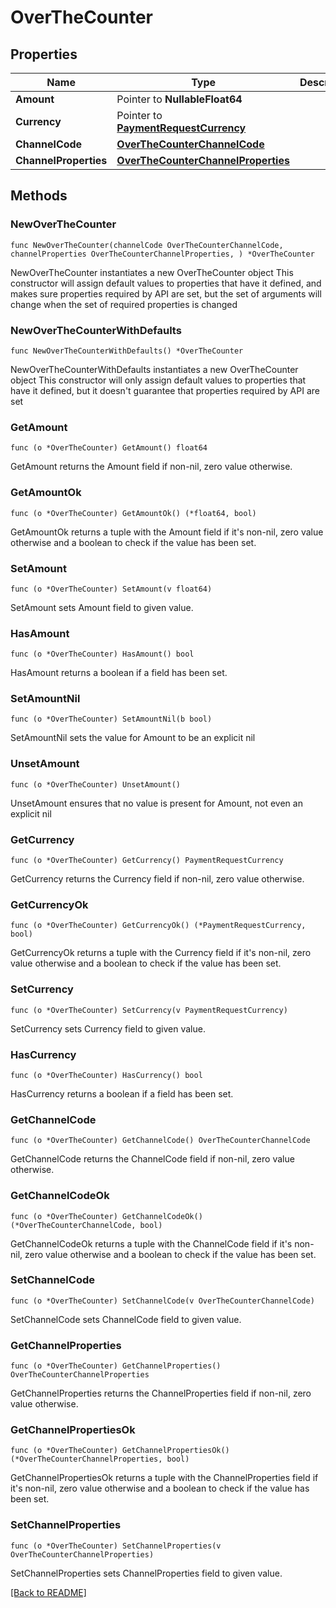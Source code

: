 # OverTheCounter

## Properties

Name | Type | Description | Notes
------------ | ------------- | ------------- | -------------
**Amount** | Pointer to **NullableFloat64** |  | [optional] 
**Currency** | Pointer to [**PaymentRequestCurrency**](PaymentRequestCurrency.md) |  | [optional] 
**ChannelCode** | [**OverTheCounterChannelCode**](OverTheCounterChannelCode.md) |  | 
**ChannelProperties** | [**OverTheCounterChannelProperties**](OverTheCounterChannelProperties.md) |  | 

## Methods

### NewOverTheCounter

`func NewOverTheCounter(channelCode OverTheCounterChannelCode, channelProperties OverTheCounterChannelProperties, ) *OverTheCounter`

NewOverTheCounter instantiates a new OverTheCounter object
This constructor will assign default values to properties that have it defined,
and makes sure properties required by API are set, but the set of arguments
will change when the set of required properties is changed

### NewOverTheCounterWithDefaults

`func NewOverTheCounterWithDefaults() *OverTheCounter`

NewOverTheCounterWithDefaults instantiates a new OverTheCounter object
This constructor will only assign default values to properties that have it defined,
but it doesn't guarantee that properties required by API are set

### GetAmount

`func (o *OverTheCounter) GetAmount() float64`

GetAmount returns the Amount field if non-nil, zero value otherwise.

### GetAmountOk

`func (o *OverTheCounter) GetAmountOk() (*float64, bool)`

GetAmountOk returns a tuple with the Amount field if it's non-nil, zero value otherwise
and a boolean to check if the value has been set.

### SetAmount

`func (o *OverTheCounter) SetAmount(v float64)`

SetAmount sets Amount field to given value.

### HasAmount

`func (o *OverTheCounter) HasAmount() bool`

HasAmount returns a boolean if a field has been set.

### SetAmountNil

`func (o *OverTheCounter) SetAmountNil(b bool)`

 SetAmountNil sets the value for Amount to be an explicit nil

### UnsetAmount
`func (o *OverTheCounter) UnsetAmount()`

UnsetAmount ensures that no value is present for Amount, not even an explicit nil
### GetCurrency

`func (o *OverTheCounter) GetCurrency() PaymentRequestCurrency`

GetCurrency returns the Currency field if non-nil, zero value otherwise.

### GetCurrencyOk

`func (o *OverTheCounter) GetCurrencyOk() (*PaymentRequestCurrency, bool)`

GetCurrencyOk returns a tuple with the Currency field if it's non-nil, zero value otherwise
and a boolean to check if the value has been set.

### SetCurrency

`func (o *OverTheCounter) SetCurrency(v PaymentRequestCurrency)`

SetCurrency sets Currency field to given value.

### HasCurrency

`func (o *OverTheCounter) HasCurrency() bool`

HasCurrency returns a boolean if a field has been set.

### GetChannelCode

`func (o *OverTheCounter) GetChannelCode() OverTheCounterChannelCode`

GetChannelCode returns the ChannelCode field if non-nil, zero value otherwise.

### GetChannelCodeOk

`func (o *OverTheCounter) GetChannelCodeOk() (*OverTheCounterChannelCode, bool)`

GetChannelCodeOk returns a tuple with the ChannelCode field if it's non-nil, zero value otherwise
and a boolean to check if the value has been set.

### SetChannelCode

`func (o *OverTheCounter) SetChannelCode(v OverTheCounterChannelCode)`

SetChannelCode sets ChannelCode field to given value.


### GetChannelProperties

`func (o *OverTheCounter) GetChannelProperties() OverTheCounterChannelProperties`

GetChannelProperties returns the ChannelProperties field if non-nil, zero value otherwise.

### GetChannelPropertiesOk

`func (o *OverTheCounter) GetChannelPropertiesOk() (*OverTheCounterChannelProperties, bool)`

GetChannelPropertiesOk returns a tuple with the ChannelProperties field if it's non-nil, zero value otherwise
and a boolean to check if the value has been set.

### SetChannelProperties

`func (o *OverTheCounter) SetChannelProperties(v OverTheCounterChannelProperties)`

SetChannelProperties sets ChannelProperties field to given value.



[[Back to README]](../../README.md)



